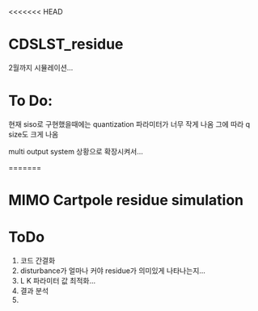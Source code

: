 <<<<<<< HEAD
# CDSLST_residue
2월까지 시뮬레이션...

# To Do:

현재 siso로 구현했을때에는 quantization 파라미터가 너무 작게 나옴
그에 따라 q size도 크게 나옴

multi output system 상황으로 확장시켜서...

=======
# MIMO Cartpole residue simulation

# ToDo

1. 코드 간결화
2. disturbance가 얼마나 커야 residue가 의미있게 나타나는지...
3. L K 파라미터 값 최적화...
4. 결과 분석
5. 

